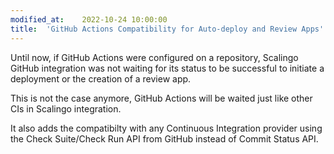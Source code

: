 ```yaml
---
modified_at:	2022-10-24 10:00:00
title:	'GitHub Actions Compatibility for Auto-deploy and Review Apps'
---
```


Until now, if GitHub Actions were configured on a repository, Scalingo GitHub
integration was not waiting for its status to be successful to initiate a
deployment or the creation of a review app.

This is not the case anymore, GitHub Actions will be waited just like other CIs
in Scalingo integration.

It also adds the compatibilty with any Continuous Integration provider using the
Check Suite/Check Run API from GitHub instead of Commit Status API.
